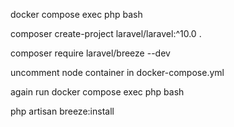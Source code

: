 

docker compose exec php bash

composer create-project laravel/laravel:^10.0 .

composer require laravel/breeze --dev

uncomment node container in  docker-compose.yml 

again run  docker compose exec php bash

php artisan breeze:install